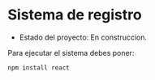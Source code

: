 <h1>Sistema de registro</h1>

- Estado del proyecto: En construccion.

 Para ejecutar el sistema debes poner:

```npm install react```
